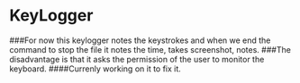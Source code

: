 # KeyLogger
###For now this keylogger notes the keystrokes and when we end the command to stop the file it notes the time, takes screenshot, notes. 
###The disadvantage is that it asks the permission of the user to monitor the keyboard.
####Currenly working on it to fix it.
